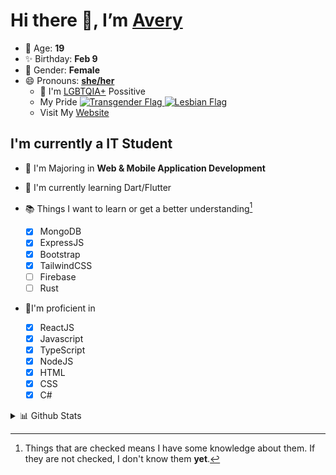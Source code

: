 # Hi there 👋, I’m [Avery][website]

- 🌸 Age: **19**
- ✨ Birthday: **Feb 9**
- 🎨 Gender: **Female**
- 😄 Pronouns: **[she/her][pronounspage]**
  - 🌈 I'm [LGBTQIA+][lgbt-foundation] Possitive
  - <div class="Flags">
      <span>My Pride</span>
      <a href="https://en.pronouns.page/dictionary/terminology#transgender">
        <img src="https://pronouns.page/flags/Transgender.png" alt="Transgender Flag" height="15px"/>
      </a>
      <a href="https://en.pronouns.page/dictionary/terminology#lesbian">
      <img src="https://pronouns.page/flags/Lesbian.png" alt="Lesbian Flag" height="15px"/>
      </a>
    </div>
  - Visit My [Website][website]

## I'm currently a IT Student

- 📌 I'm Majoring in **Web & Mobile Application Development**
- 🌱 I'm currently learning Dart/Flutter
- 📚 Things I want to learn or get a better understanding[^1]

  - [x] MongoDB
  - [x] ExpressJS
  - [x] Bootstrap
  - [x] TailwindCSS
  - [ ] Firebase
  - [ ] Rust

- 🎉I'm proficient in

  - [x] ReactJS
  - [x] Javascript
  - [x] TypeScript
  - [x] NodeJS
  - [x] HTML
  - [x] CSS
  - [x] C#

<details>
  <summary>
    📊 Github Stats
  </summary>

<!--START_SECTION:waka-->
![Code Time](http://img.shields.io/badge/Code%20Time-366%20hrs%2022%20mins-blue)

![Profile Views](http://img.shields.io/badge/Profile%20Views-4-blue)

**🐱 My GitHub Data** 

> 🏆 496 Contributions in the Year 2022
 > 
> 📦 52.4 kB Used in GitHub's Storage 
 > 
> 💼 Opted to Hire
 > 
> 📜 24 Public Repositories 
 > 
> 🔑 21 Private Repositories  
 > 
**I'm a Night 🦉** 

```text
🌞 Morning    34 commits     ██░░░░░░░░░░░░░░░░░░░░░░░   10.49% 
🌆 Daytime    121 commits    █████████░░░░░░░░░░░░░░░░   37.35% 
🌃 Evening    135 commits    ██████████░░░░░░░░░░░░░░░   41.67% 
🌙 Night      34 commits     ██░░░░░░░░░░░░░░░░░░░░░░░   10.49%

```
📅 **I'm Most Productive on Thursday** 

```text
Monday       60 commits     ████░░░░░░░░░░░░░░░░░░░░░   18.52% 
Tuesday      32 commits     ██░░░░░░░░░░░░░░░░░░░░░░░   9.88% 
Wednesday    39 commits     ███░░░░░░░░░░░░░░░░░░░░░░   12.04% 
Thursday     70 commits     █████░░░░░░░░░░░░░░░░░░░░   21.6% 
Friday       40 commits     ███░░░░░░░░░░░░░░░░░░░░░░   12.35% 
Saturday     40 commits     ███░░░░░░░░░░░░░░░░░░░░░░   12.35% 
Sunday       43 commits     ███░░░░░░░░░░░░░░░░░░░░░░   13.27%

```


📊 **This Week I Spent My Time On** 

```text
⌚︎ Time Zone: America/Halifax

💬 Programming Languages: 
JavaScript               23 hrs 12 mins      ████████████████████░░░░░   80.16% 
SCSS                     4 hrs 27 mins       ███░░░░░░░░░░░░░░░░░░░░░░   15.37% 
JSON                     34 mins             ░░░░░░░░░░░░░░░░░░░░░░░░░   1.97% 
CSS                      20 mins             ░░░░░░░░░░░░░░░░░░░░░░░░░   1.18% 
Bash                     13 mins             ░░░░░░░░░░░░░░░░░░░░░░░░░   0.79%

🔥 Editors: 
VS Code                  28 hrs 57 mins      █████████████████████████   100.0%

🐱‍💻 Projects: 
todo                     11 hrs 47 mins      ██████████░░░░░░░░░░░░░░░   40.74% 
aac                      6 hrs 58 mins       ██████░░░░░░░░░░░░░░░░░░░   24.09% 
app                      5 hrs 38 mins       ████░░░░░░░░░░░░░░░░░░░░░   19.48% 
TodoApp                  3 hrs 19 mins       ██░░░░░░░░░░░░░░░░░░░░░░░   11.47% 
avussy.cc                45 mins             ░░░░░░░░░░░░░░░░░░░░░░░░░   2.63%

💻 Operating System: 
Windows                  28 hrs 57 mins      █████████████████████████   100.0%

```

**I Mostly Code in JavaScript** 

```text
JavaScript               17 repos            ██████████░░░░░░░░░░░░░░░   42.5% 
TypeScript               6 repos             ███░░░░░░░░░░░░░░░░░░░░░░   15.0% 
C#                       5 repos             ███░░░░░░░░░░░░░░░░░░░░░░   12.5% 
Shell                    3 repos             ██░░░░░░░░░░░░░░░░░░░░░░░   7.5% 
C++                      3 repos             ██░░░░░░░░░░░░░░░░░░░░░░░   7.5%

```


**Timeline**

![Chart not found](https://raw.githubusercontent.com/Avery-Rose/Avery-Rose/main/charts/bar_graph.png) 


 Last Updated on 15/09/2022 14:24:34 UTC
<!--END_SECTION:waka-->

</details>



[^1]:
    Things that are checked means I have some knowledge about them.
    If they are not checked, I don't know them **yet**.

[//]: <> (Links)

[wakatime-profile]: https://wakatime.com/@Averyyyyyyyy
[pronouns-definitions]: https://en.pronouns.page/she/her
[pronounspage]: https://pronouns.page/@cattgirlava
[lgbt-foundation]: https://lgbt.foundation/
[website]: https://avussy.cc/
[alexandres-badge-repo]: https://github.com/alexandresanlim/Badges4-README.md-Profile
